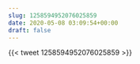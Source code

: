 ```yaml
---
slug: 1258594952076025859
date: 2020-05-08 03:09:54+00:00
draft: false
---
```


{{< tweet 1258594952076025859 >}}
